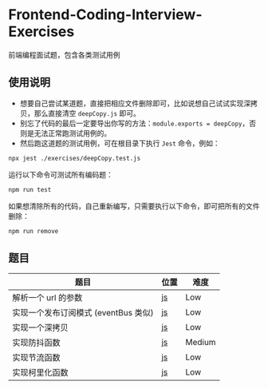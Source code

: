 # Frontend-Coding-Interview-Exercises

前端编程面试题，包含各类测试用例

## 使用说明

- 想要自己尝试某道题，直接把相应文件删除即可，比如说想自己试试实现深拷贝，那么直接清空 `deepCopy.js` 即可。
- 别忘了代码的最后一定要导出你写的方法：`module.exports = deepCopy`，否则是无法正常跑测试用例的。
- 然后跑这道题的测试用例，可在根目录下执行 `Jest` 命令，例如：

```bash
npx jest ./exercises/deepCopy.test.js
```

运行以下命令可测试所有编码题：

```bash
npm run test
```

如果想清除所有的代码，自己重新编写，只需要执行以下命令，即可把所有的文件删除：

```bash
npm run remove
```

## 题目

| 题目                                 | 位置                          | 难度   |
| ------------------------------------ | ----------------------------- | ------ |
| 解析一个 url 的参数                  | [js](./exercises/parseUrl.js) | Low    |
| 实现一个发布订阅模式 (eventBus 类似) | [js](./exercises/pubSub.js)   | Low    |
| 实现一个深拷贝                       | [js](./exercises/deepCopy.js) | Low    |
| 实现防抖函数                         | [js](./exercises/debounce.js) | Medium |
| 实现节流函数                         | [js](./exercises/throttle.js) | Low    |
| 实现柯里化函数                       | [js](./exercises/curry.js)    | Low    |
